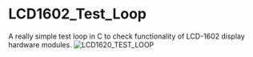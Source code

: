 # LCD1602_Test_Loop
A really simple test loop in C to check functionality of LCD-1602 display hardware modules. 
![LCD1620_TEST_LOOP](https://github.com/clraifo/LCD1602_Test_Loop/assets/41687507/e0c53fd2-deb8-426d-a1cd-3addda431bc3)
